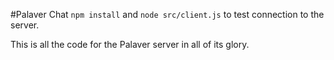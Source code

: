 #Palaver Chat
`npm install` and `node src/client.js` to test connection to the server.

This is all the code for the Palaver server in all of its glory.
